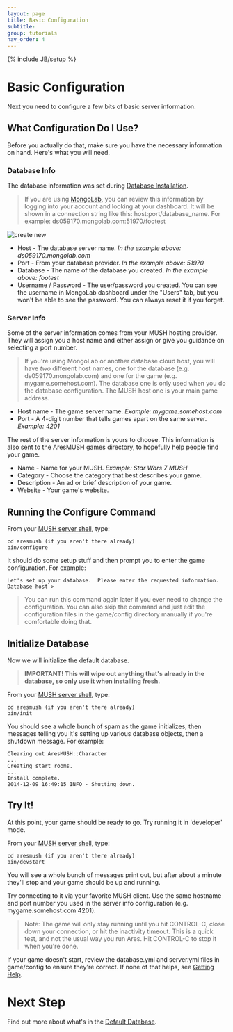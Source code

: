 ```yaml
---
layout: page
title: Basic Configuration
subtitle: 
group: tutorials
nav_order: 4
---
```

{% include JB/setup %}

# Basic Configuration

Next you need to configure a few bits of basic server information.  

## What Configuration Do I Use?

Before you actually do that, make sure you have the necessary information on hand.  Here's what you will need.

### Database Info

The database information was set during [Database Installation]({{site.siteroot}}tutorials/server-connect.html).   

> If you are using [MongoLab](http://www.mongolab.com), you can review this information by logging into your account and looking at your dashboard.  It will be shown in a connection string like this:  host:port/database_name.  For example: ds059170.mongolab.com:51970/footest

![create new]({{site.siteroot}}assets/mongo4.png)

* Host - The database server name.  *In the example above:  ds059170.mongolab.com*
* Port - From your database provider.  *In the example above: 51970*
* Database - The name of the database you created.  *In the example above: footest*
* Username / Password - The user/password you created.  You can see the username in MongoLab dashboard under the "Users" tab, but you won't be able to see the password.  You can always reset it if you forget.

### Server Info

Some of the server information comes from your MUSH hosting provider.  They will assign you a host name and either assign or give you guidance on selecting a port number.

> If you're using MongoLab or another database cloud host, you will have *two* different host names, one for the database (e.g. ds059170.mongolab.com) and one for the game (e.g. mygame.somehost.com).  The database one is only used when you do the database configuration.  The MUSH host one is your main game address.

* Host name - The game server name.  *Example: mygame.somehost.com*
* Port - A 4-digit number that tells games apart on the same server.  *Example: 4201*

The rest of the server information is yours to choose.  This information is also sent to the AresMUSH games directory, to hopefully help people find your game.

* Name - Name for your MUSH.   *Example: Star Wars 7 MUSH*
* Category - Choose the category that best describes your game.
* Description - An ad or brief description of your game.
* Website - Your game's website.

## Running the Configure Command

From your [MUSH server shell]({{site.siteroot}}tutorials/server-connect.html), type:

    cd aresmush (if you aren't there already)
    bin/configure

It should do some setup stuff and then prompt you to enter the game configuration.  For example:

    Let's set up your database.  Please enter the requested information.
    Database host >

> You can run this command again later if you ever need to change the configuration.  You can also skip the command and just edit the configuration files in the game/config directory manually if you're comfortable doing that.

## Initialize Database

Now we will initialize the default database.  

> **IMPORTANT!  This will wipe out anything that's already in the database, so only use it when installing fresh.**

From your [MUSH server shell]({{site.siteroot}}tutorials/server-connect.html), type:

    cd aresmush (if you aren't there already)
    bin/init
    
You should see a whole bunch of spam as the game initializes, then messages telling you it's setting up various database objects, then a shutdown message.  For example:

    Clearing out AresMUSH::Character
    ...
    Creating start rooms.
    ...
    Install complete.
    2014-12-09 16:49:15 INFO - Shutting down. 

## Try It!

At this point, your game should be ready to go.  Try running it in 'developer' mode.

From your [MUSH server shell]({{site.siteroot}}tutorials/server-connect.html), type:

    cd aresmush (if you aren't there already)
    bin/devstart

You will see a whole bunch of messages print out, but after about a minute they'll stop and your game should be up and running.  

Try connecting to it via your favorite MUSH client.  Use the same hostname and port number you used in the server info configuration (e.g. mygame.somehost.com 4201).

> Note: The game will only stay running until you hit CONTROL-C, close down your connection, or hit the inactivity timeout.  This is a quick test, and not the usual way you run Ares.  Hit CONTROL-C to stop it when you're done.

If your game doesn't start, review the database.yml and server.yml files in game/config to ensure they're correct.  If none of that helps, see [Getting Help]({{site.siteroot}}tutorials/getting-help.html).

# Next Step

Find out more about what's in the [Default Database]({{site.siteroot}}tutorials/default-db.html).
